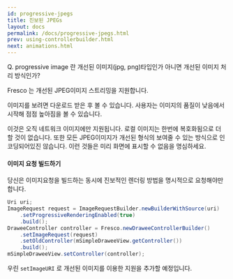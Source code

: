 ```yaml
---
id: progressive-jpegs
title: 진보된 JPEGs
layout: docs
permalink: /docs/progressive-jpegs.html
prev: using-controllerbuilder.html
next: animations.html
---
```

Q. progressive image 란 개선된 이미지(jpg, png)타입인가 아니면 개선된 이미지 처리 방식인가?

Fresco 는 개선된 JPEG이미지 스트리밍을 지원합니다.

이미지를 보려면 다운로드 받은 후 볼 수 있습니다. 사용자는 이미지의 품질이 낮음에서 시작해 점점 높아짐을 볼 수 있습니다.

이것은 오직 네트워크 이미지에만 지원됩니다. 로컬 이미지는 한번에 복호화됨으로 더 할 것이 없습니다. 또한 모든 JPEG이미지가 개선된 형식의 보여줄 수 있는 방식으로 인코딩되어있진 않습니다. 이런 것들은 미리 화면에 표시할 수 없음을 명심하세요.

#### 이미지 요청 빌드하기

당신은 이미지요청을 빌드하는 동시에 진보적인 렌더링 방법을 명시적으로 요청해야만 합니다.

```java
Uri uri;
ImageRequest request = ImageRequestBuilder.newBuilderWithSource(uri)
    .setProgressiveRenderingEnabled(true)
    .build();
DraweeController controller = Fresco.newDraweeControllerBuilder()
    .setImageRequest(request)
    .setOldController(mSimpleDraweeView.getController())
    .build();
mSimpleDraweeView.setController(controller);
```
우린 `setImageURI` 로 개선된 이미지를 이용한 지원을 추가할 예정입니다.